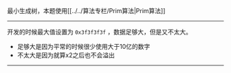 

最小生成树，本题使用[[../../算法专栏/Prim算法|Prim算法]]

---

开发的时候最大值设置为 `0x3f3f3f3f` ，数据足够大，但是又不太大。

- 足够大是因为平常的时候很少使用大于10亿的数字
- 不太大是因为就算x2之后也不会溢出

---
